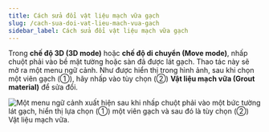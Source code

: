 ```yaml
---
title: Cách sửa đổi vật liệu mạch vữa gạch
slug: /cach-sua-doi-vat-lieu-mach-vua-gach
sidebar_label: Cách sửa đổi vật liệu mạch vữa gạch
---
```


Trong **chế độ 3D (3D mode)** hoặc **chế độ di chuyển (Move mode)**, nhấp chuột phải vào bề mặt tường hoặc sàn đã được lát gạch. Thao tác này sẽ mở ra một menu ngữ cảnh. Như được hiển thị trong hình ảnh, sau khi chọn một viên gạch (①), hãy nhấp vào tùy chọn (②) **Vật liệu mạch vữa (Grout material)** để sửa đổi.

![Một menu ngữ cảnh xuất hiện sau khi nhấp chuột phải vào một bức tường lát gạch, hiển thị lựa chọn (①) một viên gạch và sau đó là tùy chọn (②) Vật liệu mạch vữa.](https://storage.googleapis.com/jegavn_kb/image_jegavn/657.1.jpg)